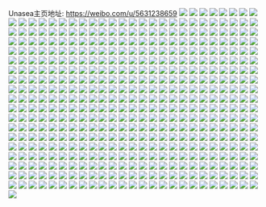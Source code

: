 Unasea主页地址: https://weibo.com/u/5631238659 
![](https://wx4.sinaimg.cn/mw2000/006966pZly1h949acbpkaj30u00u0aeq.jpg) 
![](https://wx4.sinaimg.cn/mw2000/006966pZly1h949ad6oxfj31900u0tjl.jpg) 
![](https://wx4.sinaimg.cn/mw2000/006966pZly1h949adt9msj30u00u00z8.jpg) 
![](https://wx4.sinaimg.cn/mw2000/006966pZly1h8pz7drqmpj30jg1hwgq2.jpg) 
![](https://wx4.sinaimg.cn/mw2000/006966pZly1h8pz7f9xdzj30u01orn5x.jpg) 
![](https://wx4.sinaimg.cn/mw2000/006966pZly1h8pz7edloyj30hq1cj0wj.jpg) 
![](https://wx4.sinaimg.cn/mw2000/006966pZly1h8orgl9tt8j30wh1fqdrc.jpg) 
![](https://wx4.sinaimg.cn/mw2000/006966pZly1h8orgkzpd2j30wi1feh1c.jpg) 
![](https://wx4.sinaimg.cn/mw2000/006966pZly1h8orglkjw4j30mq1czgtp.jpg) 
![](https://wx4.sinaimg.cn/mw2000/006966pZly1h8orgss8yaj322o340qv6.jpg) 
![](https://wx4.sinaimg.cn/mw2000/006966pZly1h8orglzdadj30wh156132.jpg) 
![](https://wx4.sinaimg.cn/mw2000/006966pZly1h8orgu01puj322o3401ky.jpg) 
![](https://wx4.sinaimg.cn/mw2000/006966pZly1h8k50nuclcj30uk8fa4qs.jpg) 
![](https://wx4.sinaimg.cn/mw2000/006966pZly1h8k50s6261j30uk7te7wk.jpg) 
![](https://wx4.sinaimg.cn/mw2000/006966pZly1h8k5218h2zj30uk7i87wj.jpg) 
![](https://wx4.sinaimg.cn/mw2000/006966pZly1h8k50wkh99j30uk7cuu10.jpg) 
![](https://wx4.sinaimg.cn/mw2000/006966pZly1h8k50g9mh8j30uk8j91kz.jpg) 
![](https://wx4.sinaimg.cn/mw2000/006966pZly1h8k50jx3xjj30uk7n0npf.jpg) 
![](https://wx4.sinaimg.cn/mw2000/006966pZly1h8k50z0jcqj30uk5inkjm.jpg) 
![](https://wx4.sinaimg.cn/mw2000/006966pZly1h8k51230bfj30uk8qpqv8.jpg) 
![](https://wx4.sinaimg.cn/mw2000/006966pZly1h8k514qrx2j30uk7n01kz.jpg) 
![](https://wx4.sinaimg.cn/mw2000/006966pZly1h8k50db7hjj30uk7g8qv6.jpg) 
![](https://wx4.sinaimg.cn/mw2000/006966pZly1h8k52why1dj30uk7cbe84.jpg) 
![](https://wx4.sinaimg.cn/mw2000/006966pZly1h8k5390x0gj30xc1us7wh.jpg) 
![](https://wx4.sinaimg.cn/mw2000/006966pZly1h8k52yedb2j30xc5as4qq.jpg) 
![](https://wx4.sinaimg.cn/mw2000/006966pZly1h8k54bf2jcj30wi0qw11k.jpg) 
![](https://wx4.sinaimg.cn/mw2000/006966pZly1h8k55gaqa8j30wi0u0n37.jpg) 
![](https://wx4.sinaimg.cn/mw2000/006966pZly1h8k55gt52nj30wi0ssgul.jpg) 
![](https://wx4.sinaimg.cn/mw2000/006966pZly1h7kwcsvgcsj30wi0zjn7g.jpg) 
![](https://wx4.sinaimg.cn/mw2000/006966pZly1h7b0kqi215j32c02c01kx.jpg) 
![](https://wx4.sinaimg.cn/mw2000/006966pZly1h7b0kpwhbgj30u20i7dme.jpg) 
![](https://wx4.sinaimg.cn/mw2000/006966pZly1h6ybgky292j32c02c0e81.jpg) 
![](https://wx4.sinaimg.cn/mw2000/006966pZly1h6ybe17508j32c02c0u0x.jpg) 
![](https://wx4.sinaimg.cn/mw2000/006966pZly1h7b0pcay42j32c02c0npd.jpg) 
![](https://wx4.sinaimg.cn/mw2000/006966pZly1h7b0kut0s3j32c02c07wh.jpg) 
![](https://wx4.sinaimg.cn/mw2000/006966pZly1h6ybeb7acij31sc1scb29.jpg) 
![](https://wx4.sinaimg.cn/mw2000/006966pZly1h7b0nuel2hj32c02c0b29.jpg) 
![](https://wx4.sinaimg.cn/mw2000/006966pZly1h7b0sb2kzgj32c02c0x6p.jpg) 
![](https://wx4.sinaimg.cn/mw2000/006966pZly1h6tprq9mhzj315o335hdt.jpg) 
![](https://wx4.sinaimg.cn/mw2000/006966pZly1h6tprm90c3j30xc2s0hdt.jpg) 
![](https://wx4.sinaimg.cn/mw2000/006966pZly1h6tpv9jrz4j32c02c0u0x.jpg) 
![](https://wx4.sinaimg.cn/mw2000/006966pZly1h6tproue6uj30xc4mdb2a.jpg) 
![](https://wx4.sinaimg.cn/mw2000/006966pZly1h6tprnhvzbj32bb3334qr.jpg) 
![](https://wx4.sinaimg.cn/mw2000/006966pZly1h6tps3pb08j30u00u0149.jpg) 
![](https://wx4.sinaimg.cn/mw2000/006966pZly1h6tprqs30dj31sc1sc1kx.jpg) 
![](https://wx4.sinaimg.cn/mw2000/006966pZly1h6ffyafo6oj30u00u0q44.jpg) 
![](https://wx4.sinaimg.cn/mw2000/006966pZly1h6ffuc3h7ej30u00u0gnc.jpg) 
![](https://wx4.sinaimg.cn/mw2000/006966pZly1h6ffubge6jj30u00u0442.jpg) 
![](https://wx4.sinaimg.cn/mw2000/006966pZly1h6e1gjkwhpj32c0340twr.jpg) 
![](https://wx4.sinaimg.cn/mw2000/006966pZly1h6e1gk25y5j30ky0yygnn.jpg) 
![](https://wx4.sinaimg.cn/mw2000/006966pZly1h6e1gngow3j30wi1ycnpd.jpg) 
![](https://wx4.sinaimg.cn/mw2000/006966pZly1h6bvx8ne0bj30u01fzn3v.jpg) 
![](https://wx4.sinaimg.cn/mw2000/006966pZly1h6bvnf9gmej30u00u0401.jpg) 
![](https://wx4.sinaimg.cn/mw2000/006966pZly1h6bvng4z5hj30u00u0t9m.jpg) 
![](https://wx4.sinaimg.cn/mw2000/006966pZly1h6bvr3khdij30gu0mhmyf.jpg) 
![](https://wx4.sinaimg.cn/mw2000/006966pZly1h6bvr4cd0gj30u01400v7.jpg) 
![](https://wx4.sinaimg.cn/mw2000/006966pZly1h6bvr4u7g7j30u0140gry.jpg) 
![](https://wx4.sinaimg.cn/mw2000/006966pZly1h6bvr6n17kj30u01sy787.jpg) 
![](https://wx4.sinaimg.cn/mw2000/006966pZly1h6bvnfqt3oj30u00u0q3t.jpg) 
![](https://wx4.sinaimg.cn/mw2000/006966pZly1h6bvnet4jej30u00uumz2.jpg) 
![](https://wx4.sinaimg.cn/mw2000/006966pZly1h6bvxsupqjj30qv0t6n3h.jpg) 
![](https://wx4.sinaimg.cn/mw2000/006966pZly1h6bvxsgzk7j30u0152wl3.jpg) 
![](https://wx4.sinaimg.cn/mw2000/006966pZly1h6bvr7aa04j30u01syn8v.jpg) 
![](https://wx4.sinaimg.cn/mw2000/006966pZly1h68ouy5mmlj32c02c04qq.jpg) 
![](https://wx4.sinaimg.cn/mw2000/006966pZly1h68ouu5gyuj32c02c0hdu.jpg) 
![](https://wx4.sinaimg.cn/mw2000/006966pZly1h68ov26c1vj32c02c0gql.jpg) 
![](https://wx4.sinaimg.cn/mw2000/006966pZly1h68ov0vv3hj32c02117wh.jpg) 
![](https://wx4.sinaimg.cn/mw2000/006966pZly1h68ovsnkyyj32c02c0x6r.jpg) 
![](https://wx4.sinaimg.cn/mw2000/006966pZly1h68ouvf07dj32c02c0qqd.jpg) 
![](https://wx4.sinaimg.cn/mw2000/006966pZly1h6a0if8mz1j32c02c07wh.jpg) 
![](https://wx4.sinaimg.cn/mw2000/006966pZly1h60x30m2gfj32c02c0anq.jpg) 
![](https://wx4.sinaimg.cn/mw2000/006966pZly1h5yf2obgikj30uk2tv1ci.jpg) 
![](https://wx4.sinaimg.cn/mw2000/006966pZly1h5yf2papacj30xc29o0u2.jpg) 
![](https://wx4.sinaimg.cn/mw2000/006966pZly1h5xedp7gvbj30p028wgn5.jpg) 
![](https://wx4.sinaimg.cn/mw2000/006966pZly1h5ccp1zovij315o33zu0x.jpg) 
![](https://wx4.sinaimg.cn/mw2000/006966pZly1h5hbpe66f7j30uk0ts15h.jpg) 
![](https://wx4.sinaimg.cn/mw2000/006966pZly1h5hbiirnehj30xc0w3qj4.jpg) 
![](https://wx4.sinaimg.cn/mw2000/006966pZly1h5hbkkvvxgj30tv0uvduh.jpg) 
![](https://wx4.sinaimg.cn/mw2000/006966pZly1h5hbji5nngj30xb0w4k56.jpg) 
![](https://wx4.sinaimg.cn/mw2000/006966pZly1h5cd7dhjmuj30wi1y74qp.jpg) 
![](https://wx4.sinaimg.cn/mw2000/006966pZly1h4y7065lrkj31yc0wie81.jpg) 
![](https://wx4.sinaimg.cn/mw2000/006966pZly1h4stqn59r5j30u00nwjw1.jpg) 
![](https://wx4.sinaimg.cn/mw2000/006966pZly1h4uw9owndhj30u00u0qbj.jpg) 
![](https://wx4.sinaimg.cn/mw2000/006966pZly1h4a9a20h7ij30xc1a81kx.jpg) 
![](https://wx4.sinaimg.cn/mw2000/006966pZly1h4a9a2g37pj30x30sjqjq.jpg) 
![](https://wx4.sinaimg.cn/mw2000/006966pZly1h4a9a19tifj306e06e0t9.jpg) 
![](https://wx4.sinaimg.cn/mw2000/006966pZgy1h3wgtvaadfj322o3407wj.jpg) 
![](https://wx4.sinaimg.cn/mw2000/006966pZgy1h3wgt3mlkwj322o3404qq.jpg) 
![](https://wx4.sinaimg.cn/mw2000/006966pZly1h3ktpyhscoj30u00u045y.jpg) 
![](https://wx4.sinaimg.cn/mw2000/006966pZly1h3n2af88soj314p1qpkgg.jpg) 
![](https://wx4.sinaimg.cn/mw2000/006966pZly1h3klxynssej31340tydww.jpg) 
![](https://wx4.sinaimg.cn/mw2000/006966pZly1h3km6axl1rj30wi1yc1kx.jpg) 
![](https://wx4.sinaimg.cn/mw2000/006966pZly1h3ktpxtbp8j30tw0tw7df.jpg) 
![](https://wx4.sinaimg.cn/mw2000/006966pZly1h3km68nc5yj30u0190qk9.jpg) 
![](https://wx4.sinaimg.cn/mw2000/006966pZly1h3km6bf209j30u00u0doa.jpg) 
![](https://wx4.sinaimg.cn/mw2000/006966pZly1h3klrixmorj30mi0u047o.jpg) 
![](https://wx4.sinaimg.cn/mw2000/006966pZly1h3km667qerj30u00u0465.jpg) 
![](https://wx4.sinaimg.cn/mw2000/006966pZly1h3klml54qcj31ei1eix1f.jpg) 
![](https://wx4.sinaimg.cn/mw2000/006966pZly1h5h8tsg34ej30tz0rjn4r.jpg) 
![](https://wx4.sinaimg.cn/mw2000/006966pZly1h3n2fvheacj31591pvjy5.jpg) 
![](https://wx4.sinaimg.cn/mw2000/006966pZly1h3bdqgjzmqj30u01c8agx.jpg) 
![](https://wx4.sinaimg.cn/mw2000/006966pZly1h3bdqfedt5j30li7ps4qp.jpg) 
![](https://wx4.sinaimg.cn/mw2000/006966pZgy1h343jnmenbj30wi16ytvq.jpg) 
![](https://wx4.sinaimg.cn/mw2000/006966pZgy1h343n62smyj30vc15sqpa.jpg) 
![](https://wx4.sinaimg.cn/mw2000/006966pZgy1h343hs90g8j30vc14vtxr.jpg) 
![](https://wx4.sinaimg.cn/mw2000/006966pZly1gyrg8zkna1j30jm7psb29.jpg) 
![](https://wx4.sinaimg.cn/mw2000/006966pZgy1gwm2m9kmp3j30u01404ai.jpg) 
![](https://wx4.sinaimg.cn/mw2000/006966pZgy1gwm2m1plifj30u014045v.jpg) 
![](https://wx4.sinaimg.cn/mw2000/006966pZgy1gwm2me1zh7j30u014011a.jpg) 
![](https://wx4.sinaimg.cn/mw2000/006966pZgy1gwm2u4ncioj30u00u0wln.jpg) 
![](https://wx4.sinaimg.cn/mw2000/006966pZgy1gwm2mmcg9cj30u0140q6p.jpg) 
![](https://wx4.sinaimg.cn/mw2000/006966pZgy1gwm2c08l61j30u0140k4s.jpg) 
![](https://wx4.sinaimg.cn/mw2000/006966pZgy1gwm2mh558pj30u0140aj4.jpg) 
![](https://wx4.sinaimg.cn/mw2000/006966pZgy1gwm2mjt50sj30ry0p177w.jpg) 
![](https://wx4.sinaimg.cn/mw2000/006966pZgy1gwtyy6vl1zj30u0140dnr.jpg) 
![](https://wx4.sinaimg.cn/mw2000/006966pZgy1gv2eu10gnxj60u014013h02.jpg) 
![](https://wx4.sinaimg.cn/mw2000/006966pZgy1gv2etvr20sj60u0140ajm02.jpg) 
![](https://wx4.sinaimg.cn/mw2000/006966pZgy1gv2eufm1nvj60u014047802.jpg) 
![](https://wx4.sinaimg.cn/mw2000/006966pZgy1gv2eucvqc0j60u015m7ew02.jpg) 
![](https://wx4.sinaimg.cn/mw2000/006966pZgy1guz2coln6sj60u01400x402.jpg) 
![](https://wx4.sinaimg.cn/mw2000/006966pZgy1guz2d8wp2sj61400u0jz102.jpg) 
![](https://wx4.sinaimg.cn/mw2000/006966pZgy1guz2cwa8rhj60u0140agz02.jpg) 
![](https://wx4.sinaimg.cn/mw2000/006966pZgy1guz2d3awvdj61400u0k3402.jpg) 
![](https://wx4.sinaimg.cn/mw2000/006966pZgy1gtohwlza0bj30u0140wpc.jpg) 
![](https://wx4.sinaimg.cn/mw2000/006966pZgy1gtohwz8fvzj30u0140qju.jpg) 
![](https://wx4.sinaimg.cn/mw2000/006966pZgy1gtohwnsm9tj31400u079m.jpg) 
![](https://wx4.sinaimg.cn/mw2000/006966pZgy1gtohwq9a3dj31400u0wob.jpg) 
![](https://wx4.sinaimg.cn/mw2000/006966pZgy1gtohwip120j30u0140kal.jpg) 
![](https://wx4.sinaimg.cn/mw2000/006966pZgy1gtohx304ljj30u01hcgwy.jpg) 
![](https://wx4.sinaimg.cn/mw2000/006966pZgy1gtohwdg8epj31400u0tdl.jpg) 
![](https://wx4.sinaimg.cn/mw2000/006966pZgy1gtbxdzr8m6j31151ca7gk.jpg) 
![](https://wx4.sinaimg.cn/mw2000/006966pZgy1gtbxdf9aflj32c02ssnpd.jpg) 
![](https://wx4.sinaimg.cn/mw2000/006966pZgy1gtbxdacpwqj32c0340u0y.jpg) 
![](https://wx4.sinaimg.cn/mw2000/006966pZgy1gtbxdpm83nj32c0340x6q.jpg) 
![](https://wx4.sinaimg.cn/mw2000/006966pZgy1gtbxdt5vr2j33402c04du.jpg) 
![](https://wx4.sinaimg.cn/mw2000/006966pZgy1gtbxdjzyl2j33402c0b2a.jpg) 
![](https://wx4.sinaimg.cn/mw2000/006966pZgy1gtby3n74egj32c02kxhdt.jpg) 
![](https://wx4.sinaimg.cn/mw2000/006966pZgy1gtbyaers9bj33402c0x6p.jpg) 
![](https://wx4.sinaimg.cn/mw2000/006966pZgy1gtbxe1nqvzj321y1y6avd.jpg) 
![](https://wx4.sinaimg.cn/mw2000/006966pZgy1gtbxd61r0nj30wi1fj1bz.jpg) 
![](https://wx4.sinaimg.cn/mw2000/006966pZgy1gt54yodmvtj33402c0kjl.jpg) 
![](https://wx4.sinaimg.cn/mw2000/006966pZgy1gt54yvuklaj32c0340e81.jpg) 
![](https://wx4.sinaimg.cn/mw2000/006966pZgy1gt54ze7guxj33402c0e77.jpg) 
![](https://wx4.sinaimg.cn/mw2000/006966pZgy1gt553qazdej32c03407wi.jpg) 
![](https://wx4.sinaimg.cn/mw2000/006966pZgy1gt5mencwsdj315o34ye81.jpg) 
![](https://wx4.sinaimg.cn/mw2000/006966pZgy1gt54zhaij3j316014btkn.jpg) 
![](https://wx4.sinaimg.cn/mw2000/006966pZgy1gt54zs5qotj33402c0e81.jpg) 
![](https://wx4.sinaimg.cn/mw2000/006966pZgy1gt54yz0i2cj30wi0ufn1i.jpg) 
![](https://wx4.sinaimg.cn/mw2000/006966pZgy1gt54zbeorwj32c0340qv5.jpg) 
![](https://wx4.sinaimg.cn/mw2000/006966pZly1h3odcgmsxqj31400u0n61.jpg) 
![](https://wx4.sinaimg.cn/mw2000/006966pZly1h3ocmu74eqj31400u07go.jpg) 
![](https://wx4.sinaimg.cn/mw2000/006966pZly1h3ocm6f0rvj30u01407bw.jpg) 
![](https://wx4.sinaimg.cn/mw2000/006966pZly1h3odcfz0k4j31400u0al4.jpg) 
![](https://wx4.sinaimg.cn/mw2000/006966pZly1h3odcdmb0wj30u0140112.jpg) 
![](https://wx4.sinaimg.cn/mw2000/006966pZly1h3ocng1q64j30u0140wmz.jpg) 
![](https://wx4.sinaimg.cn/mw2000/006966pZly1h3odccx5qaj30u01400zw.jpg) 
![](https://wx4.sinaimg.cn/mw2000/006966pZly1h3ocm5qfa5j30u0140qau.jpg) 
![](https://wx4.sinaimg.cn/mw2000/006966pZly1h3odchonahj30u01400vi.jpg) 
![](https://wx4.sinaimg.cn/mw2000/006966pZly1h3odcfcheoj31400u013c.jpg) 
![](https://wx4.sinaimg.cn/mw2000/006966pZly1h3oddbczq4j31400u0wo4.jpg) 
![](https://wx4.sinaimg.cn/mw2000/006966pZly1gstqoj0m3qj32c0340hdt.jpg) 
![](https://wx4.sinaimg.cn/mw2000/006966pZly1h3odce8961j30u0140wmr.jpg) 
![](https://wx4.sinaimg.cn/mw2000/006966pZly1gstqpt3wbij32c03407wh.jpg) 
![](https://wx4.sinaimg.cn/mw2000/006966pZly1h3oddavmosj30u0140n4i.jpg) 
![](https://wx4.sinaimg.cn/mw2000/006966pZly1gstqoyggl1j32c0340e81.jpg) 
![](https://wx4.sinaimg.cn/mw2000/006966pZly1h3oemcsts7j31400u0431.jpg) 
![](https://wx4.sinaimg.cn/mw2000/006966pZly1h3oemc7sq1j30u0140wmk.jpg) 
![](https://wx4.sinaimg.cn/mw2000/006966pZly1h3oemrrrxaj30u0140wo7.jpg) 
![](https://wx4.sinaimg.cn/mw2000/006966pZly1h3oenm9f1gj30u0140n9b.jpg) 
![](https://wx4.sinaimg.cn/mw2000/006966pZly1h3oelmxrldj30u01sy11y.jpg) 
![](https://wx4.sinaimg.cn/mw2000/006966pZly1h3oeofxwclj30oi7psx6p.jpg) 
![](https://wx4.sinaimg.cn/mw2000/006966pZly1h3oelomospj31400u0woe.jpg) 
![](https://wx4.sinaimg.cn/mw2000/006966pZly1h3oer5re4oj30u01417cz.jpg) 
![](https://wx4.sinaimg.cn/mw2000/006966pZly1h3oepkoq90j30u0140thg.jpg) 
![](https://wx4.sinaimg.cn/mw2000/006966pZly1h3oeopp1m7j30u0140dqc.jpg) 
![](https://wx4.sinaimg.cn/mw2000/006966pZly1h3oek3eftsj30qk177jwu.jpg) 
![](https://wx4.sinaimg.cn/mw2000/006966pZly1h3oek48icvj30u01jydlf.jpg) 
![](https://wx4.sinaimg.cn/mw2000/006966pZly1h3oeq0yebcj30u0140anq.jpg) 
![](https://wx4.sinaimg.cn/mw2000/006966pZly1h3oeqn80y0j30u01407j9.jpg) 
![](https://wx4.sinaimg.cn/mw2000/006966pZly1h5h7j76uccj30ko0irjsz.jpg) 
![](https://wx4.sinaimg.cn/mw2000/006966pZly1h3oek1vb4yj30u013nwoh.jpg) 
![](https://wx4.sinaimg.cn/mw2000/006966pZly1h3oeohlqz2j30u0140gwd.jpg) 
![](https://wx4.sinaimg.cn/mw2000/006966pZly1h3oeogp22tj30u00u0mzb.jpg) 
![](https://wx4.sinaimg.cn/mw2000/006966pZgy1gsl5sfy6m1j31sf0wiwq0.jpg) 
![](https://wx4.sinaimg.cn/mw2000/006966pZgy1gsl5s5a980j31400u0n26.jpg) 
![](https://wx4.sinaimg.cn/mw2000/006966pZgy1gsl5scud54j30u0140416.jpg) 
![](https://wx4.sinaimg.cn/mw2000/006966pZgy1gvhmrartv6j60u01syjxt02.jpg) 
![](https://wx4.sinaimg.cn/mw2000/006966pZgy1gsl5swfd08j33402c0qv6.jpg) 
![](https://wx4.sinaimg.cn/mw2000/006966pZgy1gsl5snfg2ij30wh18d447.jpg) 
![](https://wx4.sinaimg.cn/mw2000/006966pZgy1gsl5skyyc5j32c0340qv5.jpg) 
![](https://wx4.sinaimg.cn/mw2000/006966pZgy1gsl5sqzovij316v0xotoe.jpg) 
![](https://wx4.sinaimg.cn/mw2000/006966pZgy1gsl5s8zi6uj30mp0xek15.jpg) 
![](https://wx4.sinaimg.cn/mw2000/006966pZgy1gsk4hostxoj30u0141afj.jpg) 
![](https://wx4.sinaimg.cn/mw2000/006966pZgy1gsk4ipmy7vj62c0340u0x02.jpg) 
![](https://wx4.sinaimg.cn/mw2000/006966pZgy1gsk4jis3g8j33402c07wh.jpg) 
![](https://wx4.sinaimg.cn/mw2000/006966pZgy1gsk4ix92zpj33402c0hdu.jpg) 
![](https://wx4.sinaimg.cn/mw2000/006966pZgy1gsk4ifg7srj33402c0b2a.jpg) 
![](https://wx4.sinaimg.cn/mw2000/006966pZgy1gsk4jevrzvj32c0340qv5.jpg) 
![](https://wx4.sinaimg.cn/mw2000/006966pZgy1gsk4i7o4x6j30u014rk36.jpg) 
![](https://wx4.sinaimg.cn/mw2000/006966pZgy1gsk4j58no4j33402c0kjm.jpg) 
![](https://wx4.sinaimg.cn/mw2000/006966pZgy1gsk4i5jpwkj30u014011q.jpg) 
![](https://wx4.sinaimg.cn/mw2000/006966pZgy1gsi4av7iknj32bb3337wj.jpg) 
![](https://wx4.sinaimg.cn/mw2000/006966pZgy1gvhmu81xysj60u014p77s02.jpg) 
![](https://wx4.sinaimg.cn/mw2000/006966pZgy1gsi4atpg90j32as33ukjm.jpg) 
![](https://wx4.sinaimg.cn/mw2000/006966pZgy1gsi4b64g0pj30l40r1n3c.jpg) 
![](https://wx4.sinaimg.cn/mw2000/006966pZgy1gsi4ayez2wj315s0vcds8.jpg) 
![](https://wx4.sinaimg.cn/mw2000/006966pZgy1gvhms7sr3rj60oj0uyjvy02.jpg) 
![](https://wx4.sinaimg.cn/mw2000/006966pZgy1gsi4ayra6lj30pm0h7wht.jpg) 
![](https://wx4.sinaimg.cn/mw2000/006966pZgy1gsi4nt0z95j32bb333b29.jpg) 
![](https://wx4.sinaimg.cn/mw2000/006966pZgy1gsi4asimv5j30ne0ev0vy.jpg) 
![](https://wx4.sinaimg.cn/mw2000/006966pZgy1gsffgkbn5bj32c03407wi.jpg) 
![](https://wx4.sinaimg.cn/mw2000/006966pZgy1gsffgmgexlj33402c0tqc.jpg) 
![](https://wx4.sinaimg.cn/mw2000/006966pZgy1gsffghv7brj32c0340e82.jpg) 
![](https://wx4.sinaimg.cn/mw2000/006966pZgy1gsffgb8awkj32c03407wh.jpg) 
![](https://wx4.sinaimg.cn/mw2000/006966pZgy1gsffgr7zbaj32c0340e81.jpg) 
![](https://wx4.sinaimg.cn/mw2000/006966pZgy1gsffgtg4wfj32c0340kjl.jpg) 
![](https://wx4.sinaimg.cn/mw2000/006966pZgy1gsffge23dej32c03407wh.jpg) 
![](https://wx4.sinaimg.cn/mw2000/006966pZgy1gsffgv9jgnj33402c07t4.jpg) 
![](https://wx4.sinaimg.cn/mw2000/006966pZgy1gsffgcbeabj30mi0u044c.jpg) 
![](https://wx4.sinaimg.cn/mw2000/006966pZgy1gsc6nlte2ej31400u0qcy.jpg) 
![](https://wx4.sinaimg.cn/mw2000/006966pZgy1gsc6nmzdpzj31400u0n76.jpg) 
![](https://wx4.sinaimg.cn/mw2000/006966pZgy1gsc6nkr82nj31400u0163.jpg) 
![](https://wx4.sinaimg.cn/mw2000/006966pZgy1gsc6no659ij31hc0u018f.jpg) 
![](https://wx4.sinaimg.cn/mw2000/006966pZgy1gsc6nhr6oyj31400u0dmh.jpg) 
![](https://wx4.sinaimg.cn/mw2000/006966pZgy1gsejhsesnhj60u014013l02.jpg) 
![](https://wx4.sinaimg.cn/mw2000/006966pZgy1gsc6zkhi48j61400u0qds02.jpg) 
![](https://wx4.sinaimg.cn/mw2000/006966pZgy1gsc6ngulqoj31400u0wm6.jpg) 
![](https://wx4.sinaimg.cn/mw2000/006966pZgy1gsc6nx2by4j30u01407gt.jpg) 
![](https://wx4.sinaimg.cn/mw2000/006966pZgy1gs2kzsjh55j30u01407do.jpg) 
![](https://wx4.sinaimg.cn/mw2000/006966pZgy1gs2ks56xkcj30u0140n52.jpg) 
![](https://wx4.sinaimg.cn/mw2000/006966pZgy1gs2l9qj80qj31400u0wlk.jpg) 
![](https://wx4.sinaimg.cn/mw2000/006966pZgy1gs2ks48tsbj31400u0mzn.jpg) 
![](https://wx4.sinaimg.cn/mw2000/006966pZgy1gs0ocs20vlj30u00y0adq.jpg) 
![](https://wx4.sinaimg.cn/mw2000/006966pZgy1gs0ocso87qj30rn1icgrl.jpg) 
![](https://wx4.sinaimg.cn/mw2000/006966pZgy1gryb3i8cfdj30u00u0dic.jpg) 
![](https://wx4.sinaimg.cn/mw2000/006966pZgy1grudtjfo9nj30wq0u07ei.jpg) 
![](https://wx4.sinaimg.cn/mw2000/006966pZgy1grudtll9y2j31400u0dpc.jpg) 
![](https://wx4.sinaimg.cn/mw2000/006966pZgy1grq6jfttmlj60u00u0tkd02.jpg) 
![](https://wx4.sinaimg.cn/mw2000/006966pZgy1grq6jepuckj31400u0tmj.jpg) 
![](https://wx4.sinaimg.cn/mw2000/006966pZgy1grq6jd2rafj30u01407im.jpg) 
![](https://wx4.sinaimg.cn/mw2000/006966pZgy1grotikrz59j33402c018a.jpg) 
![](https://wx4.sinaimg.cn/mw2000/006966pZgy1grotijkgwsj32c0340qio.jpg) 
![](https://wx4.sinaimg.cn/mw2000/006966pZgy1grotiinqmvj31o5287kaj.jpg) 
![](https://wx4.sinaimg.cn/mw2000/006966pZgy1grotihwg1vj32c0340npd.jpg) 
![](https://wx4.sinaimg.cn/mw2000/006966pZgy1gro0n9638nj31400u0k1c.jpg) 
![](https://wx4.sinaimg.cn/mw2000/006966pZgy1gro0n9xqiaj30u0140doq.jpg) 
![](https://wx4.sinaimg.cn/mw2000/006966pZgy1gro0naqghqj30u010cth3.jpg) 
![](https://wx4.sinaimg.cn/mw2000/006966pZgy1grlm0cxvjfj30u0140wjx.jpg) 
![](https://wx4.sinaimg.cn/mw2000/006966pZgy1grllyey7uxj30u0140te4.jpg) 
![](https://wx4.sinaimg.cn/mw2000/006966pZly1h5h7ukmbivj31400u0wj5.jpg) 
![](https://wx4.sinaimg.cn/mw2000/006966pZly1h5h9u4gz8ej31400u0jrr.jpg) 
![](https://wx4.sinaimg.cn/mw2000/006966pZgy1gri7c9omxnj30rs2hv7gk.jpg) 
![](https://wx4.sinaimg.cn/mw2000/006966pZgy1gri7kd4sclj32bb333u0y.jpg) 
![](https://wx4.sinaimg.cn/mw2000/006966pZgy1gri7c63lppj30rs251175.jpg) 
![](https://wx4.sinaimg.cn/mw2000/006966pZgy1gri7g17lk7j30tr0rd4l3.jpg) 
![](https://wx4.sinaimg.cn/mw2000/006966pZgy1gri7c76ac6j30rj0y0h50.jpg) 
![](https://wx4.sinaimg.cn/mw2000/006966pZgy1gri7nc904oj30rv0q9akg.jpg) 
![](https://wx4.sinaimg.cn/mw2000/006966pZgy1gri7fhzuasj62c02c0qj002.jpg) 
![](https://wx4.sinaimg.cn/mw2000/006966pZgy1gri7rbdaxzj62c0340h4f02.jpg) 
![](https://wx4.sinaimg.cn/mw2000/006966pZgy1gri7ck4y73j32c02c0kar.jpg) 
![](https://wx4.sinaimg.cn/mw2000/006966pZly1h5h9wd7ziqj324q1lnx4q.jpg) 
![](https://wx4.sinaimg.cn/mw2000/006966pZly1h5h9wdy7xxj32c01zthdt.jpg) 
![](https://wx4.sinaimg.cn/mw2000/006966pZly1h5h9z3mrobj32c02c01kx.jpg) 
![](https://wx4.sinaimg.cn/mw2000/006966pZgy1gri7xjqo6cj322e2svkjl.jpg) 
![](https://wx4.sinaimg.cn/mw2000/006966pZly1h5h9xmbponj32c02c0npd.jpg) 
![](https://wx4.sinaimg.cn/mw2000/006966pZly1h5ha0i300lj30n00k5tbi.jpg) 
![](https://wx4.sinaimg.cn/mw2000/006966pZgy1grcbq9m4eyj31ul2bq4qp.jpg) 
![](https://wx4.sinaimg.cn/mw2000/006966pZgy1grcbpwkx1aj32d625c1kx.jpg) 
![](https://wx4.sinaimg.cn/mw2000/006966pZgy1grc9aey2j7j62c02c0qjw02.jpg) 
![](https://wx4.sinaimg.cn/mw2000/006966pZgy1grc9ai4dj4j33402c0tlp.jpg) 
![](https://wx4.sinaimg.cn/mw2000/006966pZgy1grc9ajg2z5j32c02c00ug.jpg) 
![](https://wx4.sinaimg.cn/mw2000/006966pZgy1grc9ac0xhbj32c02c01cu.jpg) 
![](https://wx4.sinaimg.cn/mw2000/006966pZgy1gqrgj8xllrj30u00u0wl0.jpg) 
![](https://wx4.sinaimg.cn/mw2000/006966pZgy1gqjdsrpwjcj30u00u00zk.jpg) 
![](https://wx4.sinaimg.cn/mw2000/006966pZgy1gqzgy5p4smj30ql15sthi.jpg) 
![](https://wx4.sinaimg.cn/mw2000/006966pZgy1gqjdn350rzj30u00u043j.jpg) 
![](https://wx4.sinaimg.cn/mw2000/006966pZly1h5ha3ibx0yj30u0140dp9.jpg) 
![](https://wx4.sinaimg.cn/mw2000/006966pZgy1gqbb3hrvubj30u00u0aev.jpg) 
![](https://wx4.sinaimg.cn/mw2000/006966pZgy1gqbb3ieypqj30u00u0jw9.jpg) 
![](https://wx4.sinaimg.cn/mw2000/006966pZgy1gqbb3j1eyuj30u00u0why.jpg) 
![](https://wx4.sinaimg.cn/mw2000/006966pZgy1gq8m0d6jjzj31400u0asl.jpg) 
![](https://wx4.sinaimg.cn/mw2000/006966pZgy1gq8m0cfu5kj31400u0qgd.jpg) 
![](https://wx4.sinaimg.cn/mw2000/006966pZgy1gq8m0a6noej31400u0n5e.jpg) 
![](https://wx4.sinaimg.cn/mw2000/006966pZgy1gq3wnacw96j30u00u0wjp.jpg) 
![](https://wx4.sinaimg.cn/mw2000/006966pZgy1gq3wnat2yzj30u00u0q6o.jpg) 
![](https://wx4.sinaimg.cn/mw2000/006966pZgy1gq3wnb6swwj30u00u0jul.jpg) 
![](https://wx4.sinaimg.cn/mw2000/006966pZgy1gq35xebvgwj31ha1ha7qm.jpg) 
![](https://wx4.sinaimg.cn/mw2000/006966pZgy1gq35wxu16yj30gx1ycn2p.jpg) 
![](https://wx4.sinaimg.cn/mw2000/006966pZgy1gq35wugba7j30wi0miq83.jpg) 
![](https://wx4.sinaimg.cn/mw2000/006966pZgy1gq35wsgiekj30u01dhao7.jpg) 
![](https://wx4.sinaimg.cn/mw2000/006966pZgy1gq35xmblf9j31sc1sc4qp.jpg) 
![](https://wx4.sinaimg.cn/mw2000/006966pZgy1gq35xv570kj32c02c0k9n.jpg) 
![](https://wx4.sinaimg.cn/mw2000/006966pZgy1gq35y0j5ofj32c034049c.jpg) 
![](https://wx4.sinaimg.cn/mw2000/006966pZgy1gq35x6rbmrj30rs1lw15t.jpg) 
![](https://wx4.sinaimg.cn/mw2000/006966pZgy1gq35yd2ir5j32c0340hdu.jpg) 
![](https://wx4.sinaimg.cn/mw2000/006966pZgy1gpv4qe2o6lj30u00u043b.jpg) 
![](https://wx4.sinaimg.cn/mw2000/006966pZgy1gpv4qgpvf4j30u00u07l9.jpg) 
![](https://wx4.sinaimg.cn/mw2000/006966pZgy1gpv4uw9dwcj30u01ezguc.jpg) 
![](https://wx4.sinaimg.cn/mw2000/006966pZgy1gpn7i9pd51j30rs37j1kx.jpg) 
![](https://wx4.sinaimg.cn/mw2000/006966pZly1gp6toxjxc1j30u014010w.jpg) 
![](https://wx4.sinaimg.cn/mw2000/006966pZly1gp6tox75ebj31400u0wm0.jpg) 
![](https://wx4.sinaimg.cn/mw2000/006966pZly1gp6tp1klekj318n0u015s.jpg) 
![](https://wx4.sinaimg.cn/mw2000/006966pZly1gp6tp12846j30u0140qa5.jpg) 
![](https://wx4.sinaimg.cn/mw2000/006966pZly1gp6toyhqpej30u01407cy.jpg) 
![](https://wx4.sinaimg.cn/mw2000/006966pZly1gp6tp1wsexj30u0140n4c.jpg) 
![](https://wx4.sinaimg.cn/mw2000/006966pZly1gp6tp2d4g2j31400u07bx.jpg) 
![](https://wx4.sinaimg.cn/mw2000/006966pZly1gp6tsxikk2j30u0140150.jpg) 
![](https://wx4.sinaimg.cn/mw2000/006966pZly1gp6tp5rsnzj30tz0xn7i8.jpg) 
![](https://wx4.sinaimg.cn/mw2000/006966pZgy1gpeusnigmij30u0140dup.jpg) 
![](https://wx4.sinaimg.cn/mw2000/006966pZgy1gpev6psyp5j30u00uptbz.jpg) 
![](https://wx4.sinaimg.cn/mw2000/006966pZly1h5h7yqcocnj31400u0k2x.jpg) 
![](https://wx4.sinaimg.cn/mw2000/006966pZly1gp5pddqnesj30rs37j7hn.jpg) 
![](https://wx4.sinaimg.cn/mw2000/006966pZly1gp5kvlyhprj333y27jk9a.jpg) 
![](https://wx4.sinaimg.cn/mw2000/006966pZly1gp7nl4fj9qj32c0340hdt.jpg) 
![](https://wx4.sinaimg.cn/mw2000/006966pZly1gp5kvsobpij31351mkanc.jpg) 
![](https://wx4.sinaimg.cn/mw2000/006966pZly1gp7nl1kh3jj32c0340b29.jpg) 
![](https://wx4.sinaimg.cn/mw2000/006966pZly1gp5kw29k21j31yc0winph.jpg) 
![](https://wx4.sinaimg.cn/mw2000/006966pZly1gp5kvgdsmkj33402c01bz.jpg) 
![](https://wx4.sinaimg.cn/mw2000/006966pZgy1gpcqmmk3p5j31hq221hcl.jpg) 
![](https://wx4.sinaimg.cn/mw2000/006966pZly1gp5ky6cv0tj32c02c0dxi.jpg) 
![](https://wx4.sinaimg.cn/mw2000/006966pZly1gp7nkzzutaj30u01407cg.jpg) 
![](https://wx4.sinaimg.cn/mw2000/006966pZly1gp5kw2wwc7j30wi0slwmh.jpg) 
![](https://wx4.sinaimg.cn/mw2000/006966pZly1gp5kwppnegj311v0kn4hu.jpg) 
![](https://wx4.sinaimg.cn/mw2000/006966pZgy1gpm26c5fx4j33402c0h66.jpg) 
![](https://wx4.sinaimg.cn/mw2000/006966pZly1gp7nl2zu02j32c0340kjl.jpg) 
![](https://wx4.sinaimg.cn/mw2000/006966pZly1gp5kw3q909j32c02c0dtv.jpg) 
![](https://wx4.sinaimg.cn/mw2000/006966pZgy1gpm28jwjyej32c0340x6p.jpg) 
![](https://wx4.sinaimg.cn/mw2000/006966pZly1gozhpukmc0j30rs223hcm.jpg) 
![](https://wx4.sinaimg.cn/mw2000/006966pZly1goqutwabq1j30rs2upqfs.jpg) 
![](https://wx4.sinaimg.cn/mw2000/006966pZly1go1a8ty7bbj30u0140h6i.jpg) 
![](https://wx4.sinaimg.cn/mw2000/006966pZly1go1a8z9z8bj30u0140jyk.jpg) 
![](https://wx4.sinaimg.cn/mw2000/006966pZly1go1afzj1u2j30u01404an.jpg) 
![](https://wx4.sinaimg.cn/mw2000/006966pZly1go1ag7nn87j30u0140tdw.jpg) 
![](https://wx4.sinaimg.cn/mw2000/006966pZly1go1asmd09pj31hc0u0jvt.jpg) 
![](https://wx4.sinaimg.cn/mw2000/006966pZly1h5h80ze7lkj30u0140jxj.jpg) 
![](https://wx4.sinaimg.cn/mw2000/006966pZly1gnrk76u77nj32c02c0tl8.jpg) 
![](https://wx4.sinaimg.cn/mw2000/006966pZly1gnrk7cydx4j30rs1cmqlu.jpg) 
![](https://wx4.sinaimg.cn/mw2000/006966pZly1gnrk76789bj32c0340b29.jpg) 
![](https://wx4.sinaimg.cn/mw2000/006966pZly1gnrk74po78j32c0340b29.jpg) 
![](https://wx4.sinaimg.cn/mw2000/006966pZly1gnrk75o5iaj30rs706npd.jpg) 
![](https://wx4.sinaimg.cn/mw2000/006966pZgy1grs318jxeqj30u01404e0.jpg) 
![](https://wx4.sinaimg.cn/mw2000/006966pZly1gnrk8rcp8hj32c02c0dop.jpg) 
![](https://wx4.sinaimg.cn/mw2000/006966pZly1gnrk7abr81j30hc0dv0tj.jpg) 
![](https://wx4.sinaimg.cn/mw2000/006966pZly1gowjs0n3mzj30u0140k1q.jpg) 
![](https://wx4.sinaimg.cn/mw2000/006966pZly1gowjsq7sl1j31400u046w.jpg) 
![](https://wx4.sinaimg.cn/mw2000/006966pZly1gnrk7dpq8qj30rs3ae4qp.jpg) 
![](https://wx4.sinaimg.cn/mw2000/006966pZly1gowjs1aiujj30u00u0453.jpg) 
![](https://wx4.sinaimg.cn/mw2000/006966pZly1gniu91g8nqj30u018mwnn.jpg) 
![](https://wx4.sinaimg.cn/mw2000/006966pZly1gniua7l5c6j30u014044p.jpg) 
![](https://wx4.sinaimg.cn/mw2000/006966pZly1gniqgg7zb4j30u00ymn5q.jpg) 
![](https://wx4.sinaimg.cn/mw2000/006966pZly1gniqghof5xj30u00u0qb3.jpg) 
![](https://wx4.sinaimg.cn/mw2000/006966pZly1gniqggwupuj30u00u0n3m.jpg) 
![](https://wx4.sinaimg.cn/mw2000/006966pZly1h5ha9juys5j30u014010x.jpg) 
![](https://wx4.sinaimg.cn/mw2000/006966pZly1gnhcx3yhp0j30u0140jz2.jpg) 
![](https://wx4.sinaimg.cn/mw2000/006966pZly1gnhcx4qdd0j30u01hcqax.jpg) 
![](https://wx4.sinaimg.cn/mw2000/006966pZly1gnhcx5u513j32i50u01fc.jpg) 
![](https://wx4.sinaimg.cn/mw2000/006966pZly1gnhcwydjnrj30u013z0zk.jpg) 
![](https://wx4.sinaimg.cn/mw2000/006966pZly1gnfbyuf6kbj30rs0xxtg0.jpg) 
![](https://wx4.sinaimg.cn/mw2000/006966pZly1gnfbszqyoyj30u0140tft.jpg) 
![](https://wx4.sinaimg.cn/mw2000/006966pZly1gnfc35dxxjj30rs2mj14b.jpg) 
![](https://wx4.sinaimg.cn/mw2000/006966pZly1gnfc2g761rj30rs1ww1ar.jpg) 
![](https://wx4.sinaimg.cn/mw2000/006966pZly1gmrx5qr4vej32bs2bsb2c.jpg) 
![](https://wx4.sinaimg.cn/mw2000/006966pZly1gmrx5vs22gj32bs2bs1kz.jpg) 
![](https://wx4.sinaimg.cn/mw2000/006966pZly1gmrx5uyk9gj32bs2bs7wk.jpg) 
![](https://wx4.sinaimg.cn/mw2000/006966pZly1gmrx5wp0o7j32bs2bsb2a.jpg) 
![](https://wx4.sinaimg.cn/mw2000/006966pZly1gmrx5zf9xmj32a129vb2c.jpg) 
![](https://wx4.sinaimg.cn/mw2000/006966pZly1gngkk289ezj30jg0jfjst.jpg) 
![](https://wx4.sinaimg.cn/mw2000/006966pZly1gm8ewcxkwmj32bs2bs48b.jpg) 
![](https://wx4.sinaimg.cn/mw2000/006966pZly1gm8ewc08inj32bs2bse3h.jpg) 
![](https://wx4.sinaimg.cn/mw2000/006966pZly1gm8ewf0ev1j32bs2bsdxv.jpg) 
![](https://wx4.sinaimg.cn/mw2000/006966pZly1h5h87fzj3gj32641k61h8.jpg) 
![](https://wx4.sinaimg.cn/mw2000/006966pZly1gm8ewe8zu1j32bs3404qs.jpg) 
![](https://wx4.sinaimg.cn/mw2000/006966pZly1gm8ewgmvw9j32bs2bs1l0.jpg) 
![](https://wx4.sinaimg.cn/mw2000/006966pZgy1gm7fxnjno4j31xu1c11ky.jpg) 
![](https://wx4.sinaimg.cn/mw2000/006966pZgy1gm7fy5t5ypj32001c01kz.jpg) 
![](https://wx4.sinaimg.cn/mw2000/006966pZgy1gm7fy91nxqj32001c07wi.jpg) 
![](https://wx4.sinaimg.cn/mw2000/006966pZgy1gm7fyby5v8j32001c0hdu.jpg) 
![](https://wx4.sinaimg.cn/mw2000/006966pZgy1gll9mf0q0nj32bs2bsb2a.jpg) 
![](https://wx4.sinaimg.cn/mw2000/006966pZgy1gll9mc0qdwj32bs2bskjm.jpg) 
![](https://wx4.sinaimg.cn/mw2000/006966pZgy1gll9m8vc08j30u00u0nnc.jpg) 
![](https://wx4.sinaimg.cn/mw2000/006966pZly1gn4wz744uej30u01a2aio.jpg) 
![](https://wx4.sinaimg.cn/mw2000/006966pZgy1gl3zb7di66j30u00u0ae4.jpg) 
![](https://wx4.sinaimg.cn/mw2000/006966pZgy1gl3zb6gfpfj30u04627r1.jpg) 
![](https://wx4.sinaimg.cn/mw2000/006966pZgy1gl3zb8prxdj30u033p4az.jpg) 
![](https://wx4.sinaimg.cn/mw2000/006966pZgy1gl3zb4fg7aj30u05a2b29.jpg) 
![](https://wx4.sinaimg.cn/mw2000/006966pZly1h5h89wzfk6j30tz3pb4p2.jpg) 
![](https://wx4.sinaimg.cn/mw2000/006966pZgy1gl2whhppe8j30u00u0wh3.jpg) 
![](https://wx4.sinaimg.cn/mw2000/006966pZgy1gl2whjkq92j30u00u0q6a.jpg) 
![](https://wx4.sinaimg.cn/mw2000/006966pZgy1gl2whgqhcbj30u00u00wl.jpg) 
![](https://wx4.sinaimg.cn/mw2000/006966pZgy1gkx7jadouvj315oa2rhe2.jpg) 
![](https://wx4.sinaimg.cn/mw2000/006966pZgy1gkoyn0vkfcj32bs2bs7wh.jpg) 
![](https://wx4.sinaimg.cn/mw2000/006966pZgy1gkeq4vl50rj32bs2bs1kx.jpg) 
![](https://wx4.sinaimg.cn/mw2000/006966pZgy1gkeq4p0ijaj31v32iou0y.jpg) 
![](https://wx4.sinaimg.cn/mw2000/006966pZgy1gkeq4wujclj31631i0wpf.jpg) 
![](https://wx4.sinaimg.cn/mw2000/006966pZgy1gkepw5x9ojj32bs2bs7wh.jpg) 
![](https://wx4.sinaimg.cn/mw2000/006966pZgy1gkepw2004mj32bs2bsu0y.jpg) 
![](https://wx4.sinaimg.cn/mw2000/006966pZly1goiisi7knpj314n16yqv5.jpg) 
![](https://wx4.sinaimg.cn/mw2000/006966pZgy1gkepw3wejzj31i01i0e81.jpg) 
![](https://wx4.sinaimg.cn/mw2000/006966pZgy1gkepw7joooj32bs2bs1ky.jpg) 
![](https://wx4.sinaimg.cn/mw2000/006966pZgy1gkepw9rh7uj32bs2bskjp.jpg) 
![](https://wx4.sinaimg.cn/mw2000/006966pZgy1gkepwecagfj32bs2bsqok.jpg) 
![](https://wx4.sinaimg.cn/mw2000/006966pZgy1gkepwf1njoj32bs2bs4h3.jpg) 
![](https://wx4.sinaimg.cn/mw2000/006966pZgy1gkepwfq8acj32bs2bsqky.jpg) 
![](https://wx4.sinaimg.cn/mw2000/006966pZgy1gkepwgmuqgj32bs2bsqbk.jpg) 
![](https://wx4.sinaimg.cn/mw2000/006966pZgy1gkepwh9peaj31i01i0dpx.jpg) 
![](https://wx4.sinaimg.cn/mw2000/006966pZgy1gkepwihwasj32bs2bs1kx.jpg) 
![](https://wx4.sinaimg.cn/mw2000/006966pZgy1gkepwj85lbj32bs2bsawe.jpg) 
![](https://wx4.sinaimg.cn/mw2000/006966pZgy1gkepxzvxr5j32bs3401l0.jpg) 
![](https://wx4.sinaimg.cn/mw2000/006966pZly1goiit0z55lj30kp10617n.jpg) 
![](https://wx4.sinaimg.cn/mw2000/006966pZgy1gj4f9oshr8j31121jlqv5.jpg) 
![](https://wx4.sinaimg.cn/mw2000/006966pZgy1gj4f9txrbrj315w15wb29.jpg) 
![](https://wx4.sinaimg.cn/mw2000/006966pZgy1gj4f9uxwjgj31mc1mce81.jpg) 
![](https://wx4.sinaimg.cn/mw2000/006966pZgy1gj4f9n1npkj31jk15onpd.jpg) 
![](https://wx4.sinaimg.cn/mw2000/006966pZgy1gj4f9vywkoj31jk15okjl.jpg) 
![](https://wx4.sinaimg.cn/mw2000/006966pZgy1gm7h1jepbuj31e01uox6p.jpg) 
![](https://wx4.sinaimg.cn/mw2000/006966pZly1h5h8c85egxj30qo0qotbc.jpg) 
![](https://wx4.sinaimg.cn/mw2000/006966pZly1h5h8i2kqm0j301u03d0lv.jpg) 
![](https://wx4.sinaimg.cn/mw2000/006966pZly1h5h8g7iu6lj30di0qoacc.jpg) 
![](https://wx4.sinaimg.cn/mw2000/006966pZgy1gig37a2wyjj30qo0o23zo.jpg) 
![](https://wx4.sinaimg.cn/mw2000/006966pZgy1gig372y5mwj316o16ojxl.jpg) 
![](https://wx4.sinaimg.cn/mw2000/006966pZgy1ghi70go7t4j30u01hctdd.jpg) 
![](https://wx4.sinaimg.cn/mw2000/006966pZgy1ghfw0a8d8kj30u01fxq82.jpg) 
![](https://wx4.sinaimg.cn/mw2000/006966pZgy1ghfw08mjp5j30u00u0q6c.jpg) 
![](https://wx4.sinaimg.cn/mw2000/006966pZgy1ghfw0twegwj30qo0ojtap.jpg) 
![](https://wx4.sinaimg.cn/mw2000/006966pZgy1ghbpz2r90fj31900u048j.jpg) 
![](https://wx4.sinaimg.cn/mw2000/006966pZgy1gh9iz84byjj31hc0u0e2u.jpg) 
![](https://wx4.sinaimg.cn/mw2000/006966pZgy1gh6xb5yl74j30u00u00w4.jpg) 
![](https://wx4.sinaimg.cn/mw2000/006966pZgy1gh6xb55tq5j30u00u0wi3.jpg) 
![](https://wx4.sinaimg.cn/mw2000/006966pZgy1gh5uc5lw8yj30qo0qowgk.jpg) 
![](https://wx4.sinaimg.cn/mw2000/006966pZgy1gh5uc6c6gpj30u00y4dhv.jpg) 
![](https://wx4.sinaimg.cn/mw2000/006966pZgy1gfrmxldyn3j30rs0rswi7.jpg) 
![](https://wx4.sinaimg.cn/mw2000/006966pZgy1gfasnkbncpj31hx1hx1kx.jpg) 
![](https://wx4.sinaimg.cn/mw2000/006966pZgy1gfasnlhshhj31rl1rlalc.jpg) 
![](https://wx4.sinaimg.cn/mw2000/006966pZgy1gfasnl1mhlj31a816fe0f.jpg) 
![](https://wx4.sinaimg.cn/mw2000/006966pZgy1gfasnobwayj32bs2bs4o9.jpg) 
![](https://wx4.sinaimg.cn/mw2000/006966pZgy1gfasnnb32mj32001c0b2b.jpg) 
![](https://wx4.sinaimg.cn/mw2000/006966pZgy1gfasnpzq6jj32bs2bs1kx.jpg) 
![](https://wx4.sinaimg.cn/mw2000/006966pZgy1gfasnqhnstj30mi0mkgof.jpg) 
![](https://wx4.sinaimg.cn/mw2000/006966pZgy1gfasodxqd5j31rl1rltqn.jpg) 
![](https://wx4.sinaimg.cn/mw2000/006966pZgy1gfasnlznzuj30u00u0n3m.jpg) 
![](https://wx4.sinaimg.cn/mw2000/006966pZgy1gedc3oijvij30u00vowsm.jpg) 
![](https://wx4.sinaimg.cn/mw2000/006966pZgy1gedc3ny9nbj32bs2bsb29.jpg) 
![](https://wx4.sinaimg.cn/mw2000/006966pZgy1gedc3m2xayj30p70p7afs.jpg) 
![](https://wx4.sinaimg.cn/mw2000/006966pZgy1gd30l09fncj30rs0rs41r.jpg) 
![](https://wx4.sinaimg.cn/mw2000/006966pZgy1gcltpvob0mj31hc0u0b2a.jpg) 
![](https://wx4.sinaimg.cn/mw2000/006966pZgy1gcltpsf9hvj31hc0u04qp.jpg) 
![](https://wx4.sinaimg.cn/mw2000/006966pZgy1gcltpujdd8j31hc0u0kjl.jpg) 
![](https://wx4.sinaimg.cn/mw2000/006966pZgy1g7ktbwule0j32872bs7wl.jpg) 
![](https://wx4.sinaimg.cn/mw2000/006966pZgy1g7i4ncu74bj30u00u0dgr.jpg) 
![](https://wx4.sinaimg.cn/mw2000/006966pZgy1g7i4nd9mi8j30u00u0dh3.jpg) 
![](https://wx4.sinaimg.cn/mw2000/006966pZgy1gm7h43vl86j314p7pse81.jpg) 
![](https://wx4.sinaimg.cn/mw2000/006966pZgy1gm7h4243i2j30uv7psb03.jpg) 
![](https://wx4.sinaimg.cn/mw2000/006966pZgy1gm7h5y110hj315o6y0b2d.jpg) 
![](https://wx4.sinaimg.cn/mw2000/006966pZgy1g61gnksoxsj33402bsu0y.jpg) 
![](https://wx4.sinaimg.cn/mw2000/006966pZgy1g61gncgf27j33402bsnpf.jpg) 
![](https://wx4.sinaimg.cn/mw2000/006966pZgy1g61gnf0go1j33402bsx6q.jpg) 
![](https://wx4.sinaimg.cn/mw2000/006966pZgy1g61gnit0h9j33402bsb2a.jpg) 
![](https://wx4.sinaimg.cn/mw2000/006966pZgy1g61gndtjo7j33402bsb2b.jpg) 
![](https://wx4.sinaimg.cn/mw2000/006966pZgy1g61gnjsg08j33402bsqv6.jpg) 
